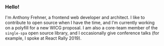 ### Hello!

I'm Anthony Frehner, a frontend web developer and architect. I like to contribute to open source when I have the time, and I'm currently working on a polyfill for a new WICG proposal. I am also a core-team member of the `single-spa` open source library, and I occasionally give conference talks (for example, I spoke at React Rally 2019).
